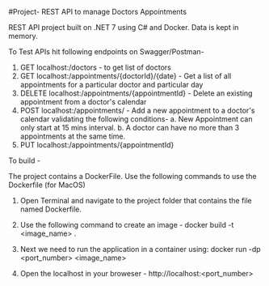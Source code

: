 #Project- REST API to manage Doctors Appointments

REST API project built on .NET 7 using C# and Docker.
Data is kept in memory.

To Test APIs hit following endpoints on Swagger/Postman-
1. GET localhost:<port>/doctors - to get list of doctors
2. GET localhost:<port>/appointments/{doctorId}/{date} - Get a list of all appointments for a particular doctor and particular day
3. DELETE localhost:<port>/appointments/{appointmentId} - Delete an existing appointment from a doctor's calendar
4. POST localhost:<port>/appointments/ - Add a new appointment to a doctor's calendar validating the following conditions-
  a. New Appointment can only start at 15 mins interval.
  b. A doctor can have no more than 3 appointments at the same time.
5. PUT localhost:<port>/appointments/{appointmentId} 
  
  
To build -
  
The project contains a DockerFile.
Use the following commands to use the Dockerfile (for MacOS)
1. Open Terminal and navigate to the project folder that contains the file named Dockerfile.
2. Use the following command to create an image -
    docker build -t <image_name> .
3. Next we need to run the application in a container using:
    docker run -dp <port_number> <image_name>

4. Open the localhost in your broweser -
  http://localhost:<port_number>
